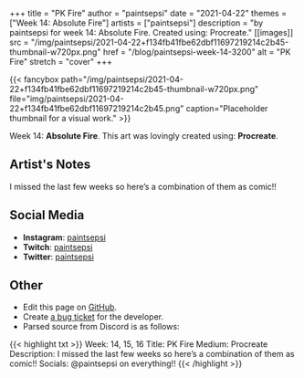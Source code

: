 +++
title =       "PK Fire"
author =      "paintsepsi"
date =        "2021-04-22"
themes =      ["Week 14: Absolute Fire"]
artists =     ["paintsepsi"]
description = "by paintsepsi for week 14: Absolute Fire. Created using: Procreate."
[[images]]
      src = "/img/paintsepsi/2021-04-22+f134fb41fbe62dbf11697219214c2b45-thumbnail-w720px.png"
      href = "/blog/paintsepsi-week-14-3200"
      alt = "PK Fire"
      stretch = "cover"
+++


{{< fancybox path="/img/paintsepsi/2021-04-22+f134fb41fbe62dbf11697219214c2b45-thumbnail-w720px.png" file="img/paintsepsi/2021-04-22+f134fb41fbe62dbf11697219214c2b45.png" caption="Placeholder thumbnail for a visual work." >}}


Week 14: **Absolute Fire**. This art was lovingly created using: **Procreate**.

## Artist's Notes

I missed the last few weeks so here’s a combination of them as comic!!

## Social Media

- **Instagram**: <a href='https://instagram.com/paintsepsi' target='_blank'>paintsepsi</a>
- **Twitch**: <a href='https://twitch.tv/paintsepsi' target='_blank'>paintsepsi</a>
- **Twitter**: <a href='https://twitter.com/paintsepsi' target='_blank'>paintsepsi</a>

## Other

- Edit this page on [GitHub](https://github.com/teaminkling/web-refresh/edit/main/content/blog/paintsepsi-week-14-3200.md).
- Create [a bug ticket](https://github.com/teaminkling/web-refresh/issues/new?assignees=&labels=bug&template=problem-report.md&title=) for the developer.
- Parsed source from Discord is as follows:

{{< highlight txt >}}
Week: 14, 15, 16
Title: PK Fire
Medium: Procreate
Description: I missed the last few weeks so here’s a combination of them as comic!! 
Socials: @paintsepsi on everything!!
{{< /highlight >}}